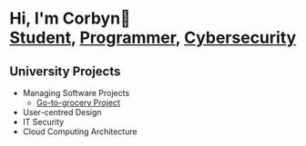 # Hi, I'm Corbyn👋<br> [Student](https://github.com/Corebenyo), [Programmer](https://github.com/Corebenyo), [Cybersecurity](https://github.com/Corebenyo)
## University Projects
* Managing Software Projects
  * [Go-to-grocery Project](https://github.com/elyithium/gtg)
* User-centred Design
* IT Security
* Cloud Computing Architecture
<!--
**Corebenyo/Corebenyo** is a ✨ _special_ ✨ repository because its `README.md` (this file) appears on your GitHub profile.

Here are some ideas to get you started:

- 🔭 I’m currently working on ...
- 🌱 I’m currently learning ...
- 👯 I’m looking to collaborate on ...
- 🤔 I’m looking for help with ...
- 💬 Ask me about ...
- 📫 How to reach me: ...
- 😄 Pronouns: ...
- ⚡ Fun fact: ...
-->
